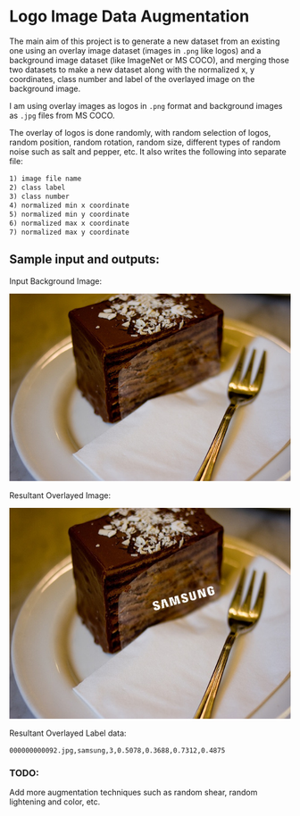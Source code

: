 # Logo Image Data Augmentation

The main aim of this project is to generate a new dataset from an existing one using an overlay image dataset (images in ```.png``` like logos) and a background image dataset (like ImageNet or MS COCO), and merging those two datasets to make a new dataset along with the normalized x, y coordinates, class number and label of the overlayed image on the background image.

I am using overlay images as logos in ```.png``` format and background images as ```.jpg``` files from MS COCO.

The overlay of logos is done randomly, with random selection of logos, random position, random rotation, random size, different types of random noise such as salt and pepper, etc. It also writes the following into separate file:
```
1) image file name
2) class label
3) class number
4) normalized min x coordinate
5) normalized min y coordinate
6) normalized max x coordinate
7) normalized max y coordinate
```

## Sample input and outputs:

Input Background Image:

![Input Background Image](Readme_Images/000000000092.jpg "<== Input Background Image")


Resultant Overlayed Image:

![Input Background Image](Readme_Images/000000000092overlayed.jpg "<== Resultant Overlayed Image")


Resultant Overlayed Label data:
```
000000000092.jpg,samsung,3,0.5078,0.3688,0.7312,0.4875
```

### TODO:
Add more augmentation techniques such as random shear, random lightening and color, etc.
